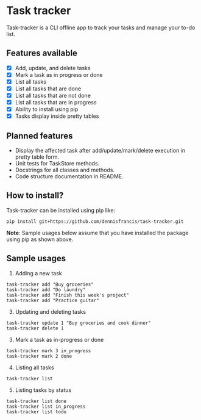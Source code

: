 # Task tracker
Task-tracker is a CLI offline app to track your tasks and manage your to-do list.

## Features available
- [x] Add, update, and delete tasks
- [x] Mark a task as in progress or done
- [x] List all tasks
- [x] List all tasks that are done
- [x] List all tasks that are not done
- [x] List all tasks that are in progress
- [x] Ability to install using pip
- [x] Tasks display inside pretty tables

## Planned features
- Display the affected task after add/update/mark/delete execution in pretty table form.
- Unit tests for TaskStore methods.
- Docstrings for all classes and methods.
- Code structure documentation in README.

## How to install?
Task-tracker can be installed using pip like:
```
pip install git+https://github.com/dennisfrancis/task-tracker.git
```
**Note**: Sample usages below assume that you have installed the package using pip as shown above.

## Sample usages
1. Adding a new task
```
task-tracker add "Buy groceries"
task-tracker add "Do laundry"
task-tracker add "Finish this week's project"
task-tracker add "Practice guitar"
```

3. Updating and deleting tasks
```
task-tracker update 1 "Buy groceries and cook dinner"
task-tracker delete 1
```

3. Mark a task as in-progress or done
```
task-tracker mark 3 in_progress
task-tracker mark 2 done
```

4. Listing all tasks
```
task-tracker list
```

5. Listing tasks by status
```
task-tracker list done
task-tracker list in_progress
task-tracker list todo
```

